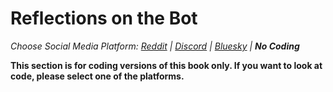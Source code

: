 # Reflections on the Bot
_Choose Social Media Platform: <a href='../../../reddit/ch02_definitions/03_automation/09_reflecting_on_programming.html'>Reddit</a> | <a href='../../../discord/ch02_definitions/03_automation/09_reflecting_on_programming.html'>Discord</a> | <a href='../../../bsky/ch02_definitions/03_automation/09_reflecting_on_programming.html'>Bluesky</a> | __No Coding___

__This section is for coding versions of this book only. If you want to look at code, please select one of the platforms.__